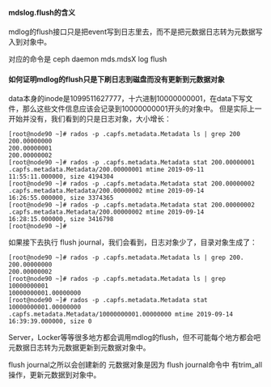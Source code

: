 #### mdslog.flush的含义

mdlog的flush接口只是把event写到日志里去，而不是把元数据日志转为元数据写入到对象中。

对应的命令是 ceph daemon mds.mdsX log flush

#### 如何证明mdlog的flush只是下刷日志到磁盘而没有更新到元数据对象

data本身的inode是1099511627777，十六进制10000000001，在data下写文件，那么这些文件信息应该会记录到10000000001开头的对象中。
但是实际上一开始并没有，我们看到的只是日志对象，大小增长：

    [root@node90 ~]# rados -p .capfs.metadata.Metadata ls | grep 200
    200.00000000
    200.00000001
    200.00000002
    [root@node90 ~]# rados -p .capfs.metadata.Metadata stat 200.00000001
    .capfs.metadata.Metadata/200.00000001 mtime 2019-09-11 11:55:11.000000, size 4194304
    [root@node90 ~]# rados -p .capfs.metadata.Metadata stat 200.00000002
    .capfs.metadata.Metadata/200.00000002 mtime 2019-09-14 16:26:55.000000, size 3374365
    [root@node90 ~]# rados -p .capfs.metadata.Metadata stat 200.00000002
    .capfs.metadata.Metadata/200.00000002 mtime 2019-09-14 16:28:15.000000, size 3416798
    [root@node90 ~]#

如果接下去执行 flush journal，我们会看到，日志对象少了，目录对象生成了：
  
    [root@node90 ~]# rados -p .capfs.metadata.Metadata ls | grep 200.
    200.00000000
    200.00000002
    [root@node90 ~]# rados -p .capfs.metadata.Metadata ls | grep 10000000001
    10000000001.00000000
    [root@node90 ~]# rados -p .capfs.metadata.Metadata stat 10000000001.00000000
    .capfs.metadata.Metadata/10000000001.00000000 mtime 2019-09-14 16:39:39.000000, size 0

Server，Locker等等很多地方都会调用mdlog的flush，但不可能每个地方都会吧元数据日志转为元数据更新到元数据对象中。

flush journal之所以会创建新的 元数据对象是因为 flush journal命令中 有trim_all操作，更新元数据到对象中。
